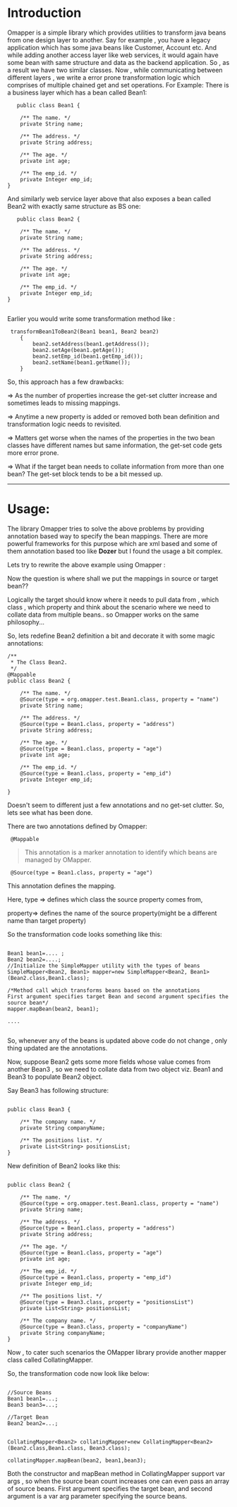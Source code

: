 # Introduction #

Omapper is a simple library which provides utilities to transform java beans from one design layer to another.
Say for example ,
you have a legacy application which has some java beans like Customer, Account etc.
And while adding another access layer like web services, it would again have some bean with same structure and data as the backend application.
So , as a result we have two similar classes.
Now , while communicating between different layers , we write a error prone transformation logic which comprises of multiple chained get and set operations.
For Example:
There is a business layer which has a bean called Bean1:
```
   public class Bean1 {

	/** The name. */
	private String name;

	/** The address. */
	private String address;
	
	/** The age. */
	private int age;
	
	/** The emp_id. */
	private Integer emp_id;
}

```

And similarly web service layer above that also exposes a bean called
Bean2 with exactly same structure as BS one:

```
   public class Bean2 {

	/** The name. */
	private String name;
	
	/** The address. */
	private String address;
	
	/** The age. */
	private int age;
	
	/** The emp_id. */
	private Integer emp_id;        
}


```

Earlier you would write some transformation method like :
```
 transformBean1ToBean2(Bean1 bean1, Bean2 bean2)
	{
		bean2.setAddress(bean1.getAddress());
		bean2.setAge(bean1.getAge());
		bean2.setEmp_id(bean1.getEmp_id());
		bean2.setName(bean1.getName());
	}

```

So, this approach has a few drawbacks:

=> As the number of properties increase the get-set clutter increase and sometimes leads to missing mappings.

=> Anytime a new property is added or removed both bean definition and
transformation logic needs to revisited.

=> Matters get worse when the names of the properties in the two bean classes have different names but same information, the get-set code gets more error prone.

=> What if the target bean needs to collate information from more than one bean? The get-set block tends to be a bit messed up.



---

# Usage: #

The library Omapper tries to solve the above problems by providing annotation based way to specify the bean mappings.
There are more powerful frameworks for this purpose which are xml based and some of them annotation based too like **Dozer** but I found the usage a bit complex.

Lets try to rewrite the above example using Omapper :

Now the question is where shall we put the mappings in source or target bean??

Logically the target should know where it needs to pull data from , which class , which property and think about the scenario where we need to collate data from multiple beans.. so Omapper works on the same philosophy...

So, lets redefine Bean2 definition a bit and decorate it with some magic annotations:
```
/**
 * The Class Bean2.
 */
@Mappable
public class Bean2 {

	/** The name. */
	@Source(type = org.omapper.test.Bean1.class, property = "name")
	private String name;
	
	/** The address. */
	@Source(type = Bean1.class, property = "address")
	private String address;
	
	/** The age. */
	@Source(type = Bean1.class, property = "age")
	private int age;
	
	/** The emp_id. */
	@Source(type = Bean1.class, property = "emp_id")
	private Integer emp_id;

}

```

Doesn't seem to different just a few annotations and no get-set clutter.
So, lets see what has been done.

There are two annotations defined by Omapper:
```
 @Mappable
```

> This annotation is a marker annotation to identify which beans are
> managed by OMapper.

```
 @Source(type = Bean1.class, property = "age")
```

This annotation defines the mapping.

Here,
type => defines which class the source property comes from,

property=> defines the name of the source property(might be a         different name than target property)


So the transformation code looks something like this:
```

Bean1 bean1=.... ;
Bean2 bean2=....;
//Initialize the SimpleMapper utility with the types of beans
SimpleMapper<Bean2, Bean1> mapper=new SimpleMapper<Bean2, Bean1>(Bean2.class,Bean1.class);

/*Method call which transforms beans based on the annotations
First argument specifies target Bean and second argument specifies the source bean*/
mapper.mapBean(bean2, bean1);

....


```


So, whenever any of the beans is updated above code do not change , only thing updated are the annotations.

Now, suppose Bean2 gets some more fields whose value comes from another Bean3 , so we need to collate data from two object viz. Bean1 and Bean3 to populate Bean2 object.

Say Bean3 has following structure:

```

public class Bean3 {
	
	/** The company name. */
	private String companyName;
	
	/** The positions list. */
	private List<String> positionsList;
}

```

New definition of Bean2 looks like this:
```

public class Bean2 {

	/** The name. */
	@Source(type = org.omapper.test.Bean1.class, property = "name")
	private String name;
	
	/** The address. */
	@Source(type = Bean1.class, property = "address")
	private String address;
	
	/** The age. */
	@Source(type = Bean1.class, property = "age")
	private int age;
	
	/** The emp_id. */
	@Source(type = Bean1.class, property = "emp_id")
	private Integer emp_id;

	/** The positions list. */
	@Source(type = Bean3.class, property = "positionsList")
	private List<String> positionsList;

	/** The company name. */
	@Source(type = Bean3.class, property = "companyName")
	private String companyName;
}
```


Now , to cater such scenarios the OMapper library provide another mapper class called CollatingMapper.

So, the transformation code now look like below:
```

//Source Beans
Bean1 bean1=...;
Bean3 bean3=...;

//Target Bean
Bean2 bean2=...;


CollatingMapper<Bean2> collatingMapper=new CollatingMapper<Bean2>(Bean2.class,Bean1.class, Bean3.class);
		
collatingMapper.mapBean(bean2, bean1,bean3);

```

Both the constructor and mapBean method in CollatingMapper support var args , so when the source bean count increases one can even pass an array of source beans.
First argument specifies the target bean, and second argument is a var arg parameter specifying the source beans.